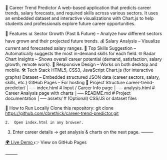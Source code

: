 🎯 Career Trend Predictor
A web-based application that predicts career trends, salary forecasts, and required skills across various sectors.
It uses an embedded dataset and interactive visualizations with Chart.js to help students and professionals explore future career opportunities.

🚀 Features
📊 Sector Growth (Past & Future) – Analyze how different sectors have grown and their projected future trends.
💰 Salary Analysis – Visualize current and forecasted salary ranges.
🧠 Top Skills Suggestion – Automatically suggests the most in-demand skills for each field.
🌐 Radar Chart Insights – Shows overall career potential (demand, satisfaction, salary growth, remote work).
🎨 Responsive Design – Works on both desktop and mobile.
🛠️ Tech Stack
HTML5, CSS3, JavaScript
Chart.js (for interactive graphs)
Dataset – Embedded structured JSON data (career sectors, salary, skills, etc.)
GitHub Pages – For hosting
📂 Project Structure
career-trend-predictor/ │── index.html # Input / Career Info page │── analysis.html # Career Analysis page with charts │── README.md # Project documentation │── assets/ # (Optional) CSS/JS or dataset files

🔧 How to Run Locally
Clone this repository:
git clone https://github.com/cbrethick/career-trend-predictor.git

	2.	Open index.html in any browser.
 3.	Enter career details → get analysis & charts on the next page.
⸻

[🌍 Live Demo
](https://cbrethick.github.io/career-trend-predictor/)
👉 View on GitHub Pages

⸻

